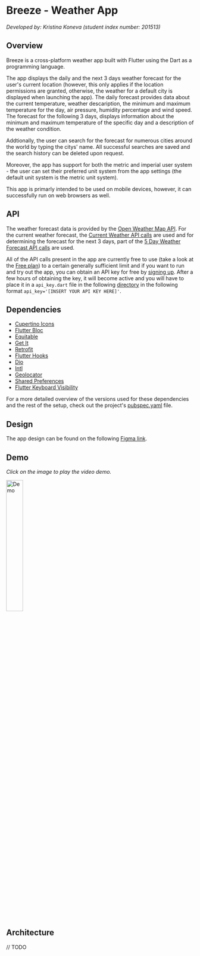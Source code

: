 # Breeze - Weather App
_Developed by: Kristina Koneva (student index number: 201513)_

## Overview
Breeze is a cross-platform weather app built with Flutter using the Dart as a programming language. 

The app displays the daily and the next 3 days weather forecast for the user's current location (however, this only applies if the location permissions are granted, otherwise, the weather for a default city is displayed when launching the app). The daily forecast provides data about the current temperature, weather descaription, the minimum and maximum temperature for the day, air pressure, humidity percentage and wind speed. The forecast for the following 3 days, displays information about the minimum and maximum temperature of the specific day and a description of the weather condition.

Addtionally, the user can search for the forecast for numerous cities around the world by typing the citys' name. All successful searches are saved and the search history can be deleted upon request. 

Moreover, the app has support for both the metric and imperial user system - the user can set their preferred unit system from the app settings (the default unit system is the metric unit system).

This app is primarly intended to be used on mobile devices, however, it can successfully run on web browsers as well.

## API
The weather forecast data is provided by the [Open Weather Map API](https://openweathermap.org/). For the current weather forecast, the [Current Weather API calls](https://openweathermap.org/current) are used and for determining the forecast for the next 3 days, part of the [5 Day Weather Forecast API calls](https://openweathermap.org/forecast5) are used.

All of the API calls present in the app are currently free to use (take a look at the [Free plan](https://openweathermap.org/price)) to a certain generally sufficient limit and if you want to run and try out the app, you can obtain an API key for free by [signing up](https://home.openweathermap.org/users/sign_up). After a few hours of obtaining the key, it will become active and you will have to place it in a `api_key.dart` file in the following [directory](lib/src/data/remote) in the following format `api_key='[INSERT YOUR API KEY HERE]'`.

## Dependencies
- [Cupertino Icons](https://pub.dev/packages/cupertino_icons)
- [Flutter Bloc](https://pub.dev/packages/flutter_bloc)
- [Equitable](https://pub.dev/packages/equatable)
- [Get It](https://pub.dev/packages/get_it)
- [Retrofit](https://pub.dev/packages/retrofit)
- [Flutter Hooks](https://pub.dev/packages/flutter_hooks)
- [Dio](https://pub.dev/packages/dio)
- [Intl](https://pub.dev/packages/intl)
- [Geolocator](https://pub.dev/packages/geolocator)
- [Shared Preferences](https://pub.dev/packages/shared_preferences)
- [Flutter Keyboard Visibility](https://pub.dev/packages/flutter_keyboard_visibility)

For a more detailed overview of the versions used for these dependencies and the rest of the setup, check out the project's [pubspec.yaml](pubspec.yaml) file.

## Design
The app design can be found on the following [Figma link](https://www.figma.com/file/SelluHxNQHRYpyPeYN0VUJ/Breeze?type=design&node-id=0%3A1&mode=design&t=v7HfX0rFP3RTbUQU-1).

## Demo
_Click on the image to play the video demo._

<a href="[path/to/your/video.mp4](https://www.youtube.com/watch?v=HtOETUaVBgs)">
  <img src="https://github.com/kristinakoneva/breeze/assets/83497391/545b97ed-a015-4bb3-9140-43ca8250e720" alt="Demo" width=30% height=30% />
</a>

## Architecture

// TODO

